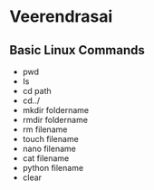 # Veerendrasai
## Basic Linux Commands
- pwd
- Is
- cd path
- cd../
- mkdir foldername
- rmdir foldername
- rm filename
- touch filename
- nano filename
- cat filename
- python filename
- clear
